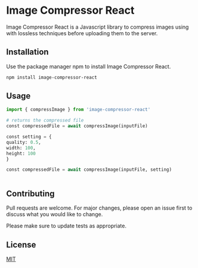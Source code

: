 # Image Compressor React

Image Compressor React is a Javascript library to compress images using with lossless techniques before uploading them to the server.

## Installation

Use the package manager npm to install Image Compressor React.

```bash
npm install image-compressor-react
```

## Usage

```python
import { compressImage } from 'image-compressor-react'

# returns the compressed file
const compressedFile = await compressImage(inputFile)

const setting = {
quality: 0.5,
width: 100,
height: 100
}

const compressedFile = await compressImage(inputFile, setting)



```

## Contributing

Pull requests are welcome. For major changes, please open an issue first
to discuss what you would like to change.

Please make sure to update tests as appropriate.

## License

[MIT](https://choosealicense.com/licenses/mit/)